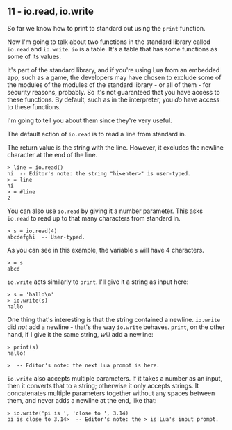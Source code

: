 ## 11 - io.read, io.write

<!-- 11.1 io intro -->

So far we know how to print to standard out using the `print` function.

Now I'm going to talk about two functions in the standard library called
`io.read` and `io.write`.
`io` is a table.
It's a table that has some functions as some of its values.

It's part of the standard library, and
if you're using Lua from an embedded app, such as a game, the
developers may have chosen to exclude some of the modules of the
modules of the standard library - or all of them -
for security reasons, probably.
So it's not guaranteed that you have access to these functions.
By default, such as in the interpreter, you *do* have access to these functions.

I'm going to tell you about them since they're very useful.

<!-- 11.2 io.read -->

The default action of `io.read` is to read a line from standard in.

The return value is the string with the line.
However, it excludes the newline character at the end of the line.

    > line = io.read()
    hi  -- Editor's note: the string "hi<enter>" is user-typed.
    > = line
    hi
    > = #line
    2

You can also use `io.read` by giving it a number parameter.
This asks `io.read` to read up to that many characters from standard in.

    > s = io.read(4)
    abcdefghi  -- User-typed.

As you can see in this example,
the variable `s` will have 4 characters.

    > = s
    abcd

<!-- 11.3 io.write -->

`io.write` acts similarly to `print`.
I'll give it a string as input here:

    > s = 'hallo\n'
    > io.write(s)
    hallo

One thing that's interesting is that the string contained a
newline. `io.write` did *not* add a newline - that's the way
`io.write` behaves.
`print`, on the other hand, if I give it the same string, *will*
add a newline:

    > print(s)
    hallo!

    >  -- Editor's note: the next Lua prompt is here.

`io.write` also accepts multiple parameters.
If it takes a number as an input, then it converts that to a string;
otherwise it only accepts strings.
It concatenates multiple parameters together without any spaces
between them, and never adds a newline at the end, like that:

    > io.write('pi is ', 'close to ', 3.14)
    pi is close to 3.14>  -- Editor's note: the > is Lua's input prompt.
